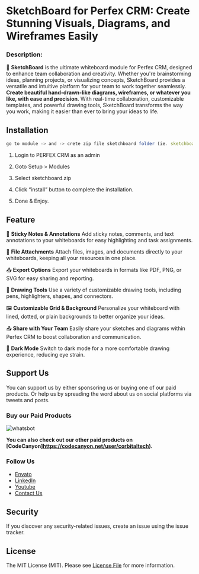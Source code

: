 # SketchBoard for Perfex CRM: Create Stunning Visuals, Diagrams, and Wireframes Easily



### **Description:**

🎨 **SketchBoard** is the ultimate whiteboard module for Perfex CRM, designed to enhance team collaboration and creativity. Whether you're brainstorming ideas, planning projects, or visualizing concepts, SketchBoard provides a versatile and intuitive platform for your team to work together seamlessly. **Create beautiful hand-drawn-like diagrams, wireframes, or whatever you like, with ease and precision**. With real-time collaboration, customizable templates, and powerful drawing tools, SketchBoard transforms the way you work, making it easier than ever to bring your ideas to life.



## Installation

```javascript
go to module -> and -> crete zip file sketchboard folder (ie. sketchboard.zip)
```

1. Login to PERFEX CRM as an admin

2. Goto Setup > Modules

3. Select sketchboard.zip

4. Click “install” button to complete the installation.

5. Done & Enjoy.

   

## Feature

📝 **Sticky Notes & Annotations**
Add sticky notes, comments, and text annotations to your whiteboards for easy highlighting and task assignments.

📎 **File Attachments**
Attach files, images, and documents directly to your whiteboards, keeping all your resources in one place.

📤 **Export Options**
Export your whiteboards in formats like PDF, PNG, or SVG for easy sharing and reporting.

🎨 **Drawing Tools**
Use a variety of customizable drawing tools, including pens, highlighters, shapes, and connectors.

🖼️ **Customizable Grid & Background**
Personalize your whiteboard with lined, dotted, or plain backgrounds to better organize your ideas.

📤 **Share with Your Team**
Easily share your sketches and diagrams within Perfex CRM to boost collaboration and communication.

🌙 **Dark Mode**
Switch to dark mode for a more comfortable drawing experience, reducing eye strain.



## Support Us

You can support us by either sponsoring us or buying one of our paid products. Or help us by spreading the word about us on social platforms via tweets and posts.



### Buy our Paid Products

![whatsbot](https://docs.corbitaltech.dev/products/images/whatsbot_perfex.png)

**You can also check out our other paid products on [CodeCanyon]https://codecanyon.net/user/corbitaltech).**

### Follow Us
- [Envato](https://codecanyon.net/user/corbitaltech/follow)
- [LinkedIn](https://in.linkedin.com/company/corbitaltechnologies)
- [Youtube](https://www.youtube.com/@corbitaltechnologies)
- [Contact Us](https://support.corbitaltech.dev)

## Security

If you discover any security-related issues, create an issue using the issue tracker.



## License

The MIT License (MIT). Please see [License File](https://github.com/CorbitalTechnologies/sketchboard/blob/master/LICENSE) for more information.
